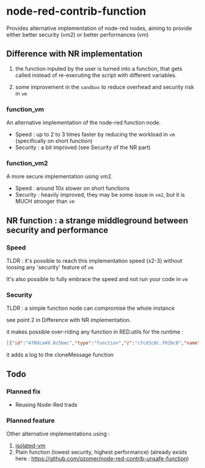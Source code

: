 # node-red-contrib-function

Provides alternative implementation of node-red nodes, aiming to provide either better security (vm2) or better performances (vm)

## Difference with NR implementation

1. the function inputed by the user is turned into a function, that gets called instead of re-executing the script with different variables.

1. some improvement in the `sandbox` to reduce overhead and security risk in `vm`

### function_vm

An alternative implementation of the node-red function node.

* Speed : up to 2 to 3 times faster by reducing the workload in `vm` (specifically on short function)
* Security : a bit improved (see Security of the NR part)

### function_vm2

A more secure implementation using vm2.

* Speed : around 10x slower on short functions
* Security : heavily improved, they may be some issue in `vm2`, but it is MUCH stronger than `vm`

## NR function : a strange middleground between security and performance

### Speed

TLDR : it's possible to reach this implementation speed (x2-3) without loosing any 'security' feature of `vm`

It's also possible to fully embrace the speed and not run your code in `vm`

### Security

TLDR : a simple function node can compromise the whole instance

see point 2 in Difference with NR implementation.

it makes possible over-riding any function in RED.utils for the runtime :

``` JSON
[{"id":"470dca49.8c5bec","type":"function","z":"cfcd3c8c.f02bc8","name":"Hack NR","func":"","outputs":1,"noerr":0,"initialize":"return;\nconsole.log((this.constructor.constructor(\"return this\"))().global)\nthis.origclone = RED.util.cloneMessage;\nRED.util.cloneMessage = function (...params) {\n    console.log((this.constructor.constructor(\"return this\"))().global)\n    return origclone.call(this,...params);\n}","finalize":"RED.util.cloneMessage = this.origclone;","x":360,"y":140,"wires":[[]]}]
```

it adds a log to the cloneMessage function

## Todo

### Planned fix

* Reusing Node-Red trads

### Planned feature

Other alternative implementations using :

1. [isolated-vm](https://github.com/laverdet/isolated-vm)
1. Plain function (lowest security, highest performance) (already exists here : https://github.com/ozomer/node-red-contrib-unsafe-function)
